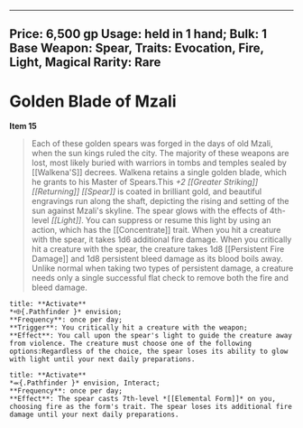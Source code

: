 
---
Price: 6,500 gp
Usage: held in 1 hand;
Bulk: 1
Base Weapon: Spear,
Traits: Evocation, Fire, Light, Magical
Rarity: Rare
---

# Golden Blade of Mzali

**Item 15**

> Each of these golden spears was forged in the days of old Mzali, when the sun kings ruled the city. The majority of these weapons are lost, most likely buried with warriors in tombs and temples sealed by [[Walkena'S]] decrees. Walkena retains a single golden blade, which he grants to his Master of Spears.This *+2 [[Greater Striking]] [[Returning]] [[Spear]]* is coated in brilliant gold, and beautiful engravings run along the shaft, depicting the rising and setting of the sun against Mzali's skyline. The spear glows with the effects of 4th-level *[[Light]]*. You can suppress or resume this light by using an action, which has the [[Concentrate]] trait. When you hit a creature with the spear, it takes 1d6 additional fire damage. When you critically hit a creature with the spear, the creature takes 1d8 [[Persistent Fire Damage]] and 1d8 persistent bleed damage as its blood boils away. Unlike normal when taking two types of persistent damage, a creature needs only a single successful flat check to remove both the fire and bleed damage.

```ad-embed-ability
title: **Activate**
*⬲{.Pathfinder }* envision; 
**Frequency**: once per day;
**Trigger**: You critically hit a creature with the weapon;
**Effect**: You call upon the spear's light to guide the creature away from violence. The creature must choose one of the following options:Regardless of the choice, the spear loses its ability to glow with light until your next daily preparations.

```

```ad-embed-ability
title: **Activate**
*⬺{.Pathfinder }* envision, Interact; 
**Frequency**: once per day;
**Effect**: The spear casts 7th-level *[[Elemental Form]]* on you, choosing fire as the form's trait. The spear loses its additional fire damage until your next daily preparations.

```
